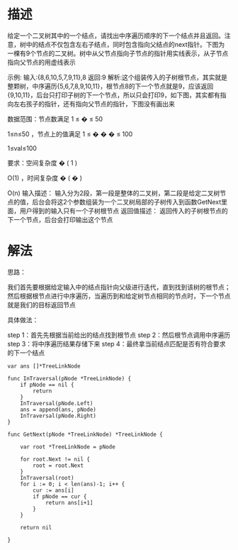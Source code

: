 # 描述
给定一个二叉树其中的一个结点，请找出中序遍历顺序的下一个结点并且返回。注意，树中的结点不仅包含左右子结点，同时包含指向父结点的next指针。下图为一棵有9个节点的二叉树。树中从父节点指向子节点的指针用实线表示，从子节点指向父节点的用虚线表示


示例:
输入:{8,6,10,5,7,9,11},8
返回:9
解析:这个组装传入的子树根节点，其实就是整颗树，中序遍历{5,6,7,8,9,10,11}，根节点8的下一个节点就是9，应该返回{9,10,11}，后台只打印子树的下一个节点，所以只会打印9，如下图，其实都有指向左右孩子的指针，还有指向父节点的指针，下图没有画出来

数据范围：节点数满足 
1
≤
�
≤
50
 
1≤n≤50  ，节点上的值满足 
1
≤
�
�
�
≤
100
 
1≤val≤100 

要求：空间复杂度 
�
(
1
)
 
O(1)  ，时间复杂度 
�
(
�
)
 
O(n) 
输入描述：
输入分为2段，第一段是整体的二叉树，第二段是给定二叉树节点的值，后台会将这2个参数组装为一个二叉树局部的子树传入到函数GetNext里面，用户得到的输入只有一个子树根节点
返回值描述：
返回传入的子树根节点的下一个节点，后台会打印输出这个节点

# 解法

思路：

我们首先要根据给定输入中的结点指针向父级进行迭代，直到找到该树的根节点；然后根据根节点进行中序遍历，当遍历到和给定树节点相同的节点时，下一个节点就是我们的目标返回节点

具体做法：

step 1：首先先根据当前给出的结点找到根节点
step 2：然后根节点调用中序遍历
step 3：将中序遍历结果存储下来
step 4：最终拿当前结点匹配是否有符合要求的下一个结点


```
var ans []*TreeLinkNode

func InTraversal(pNode *TreeLinkNode) {
	if pNode == nil {
		return
	}
	InTraversal(pNode.Left)
	ans = append(ans, pNode)
	InTraversal(pNode.Right)
}

func GetNext(pNode *TreeLinkNode) *TreeLinkNode {
	
	var root *TreeLinkNode = pNode

	for root.Next != nil {
		root = root.Next
	}
	InTraversal(root)
	for i := 0; i < len(ans)-1; i++ {
		cur := ans[i]
		if pNode == cur {
			return ans[i+1]
		}
	}

	return nil

}
```